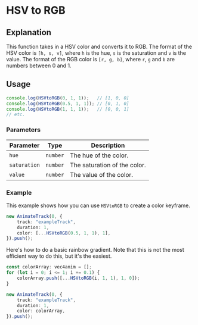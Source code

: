 # HSV to RGB

## Explanation

This function takes in a HSV color and converts it to RGB. The format of the HSV color is `[h, s, v]`, where `h` is the hue, `s` is the saturation and `v` is the value. The format of the RGB color is `[r, g, b]`, where `r`, `g` and `b` are numbers between 0 and 1.

## Usage

```ts
console.log(HSVtoRGB(0, 1, 1));   // [1, 0, 0]
console.log(HSVtoRGB(0.5, 1, 1)); // [0, 1, 0]
console.log(HSVtoRGB(1, 1, 1));   // [0, 0, 1]
// etc.
```

### Parameters

| Parameter     | Type      | Description                   |
|---------------|-----------|-------------------------------|
| `hue`         | `number`  | The hue of the color.         |
| `saturation`  | `number`  | The saturation of the color.  |
| `value`       | `number`  | The value of the color.       |

### Example

This example shows how you can use `HSVtoRGB` to create a color keyframe.
```ts
new AnimateTrack(0, {
    track: "exampleTrack",
    duration: 1,
    color: [...HSVtoRGB(0.5, 1, 1), 1],
}).push();
```


Here's how to do a basic rainbow gradient. Note that this is not the most efficient way to do this, but it's the easiest.

```ts
const colorArray: vec4anim = [];
for (let i = 0; i <= 1; i += 0.1) {
    colorArray.push([...HSVtoRGB(i, 1, 1), 1, 0]);
}

new AnimateTrack(0, {
    track: "exampleTrack",
    duration: 1,
    color: colorArray,
}).push();
```